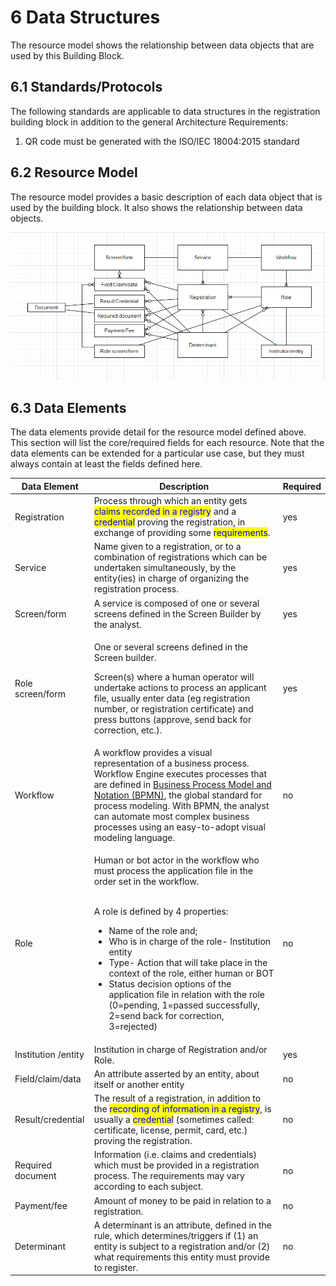 # 6 Data Structures

The resource model shows the relationship between data objects that are used by this Building Block.

## 6.1 Standards/Protocols

The following standards are applicable to data structures in the registration building block in addition to the general Architecture Requirements:

1. QR code must be generated with the ISO/IEC 18004:2015 standard

## 6.2 Resource Model

The resource model provides a basic description of each data object that is used by the building block. It also shows the relationship between data objects.

![Illustration 4 - Resource model. See editable diagram here](<.gitbook/assets/image16 (1).png>)

## 6.3 Data Elements <a href="#docs-internal-guid-719783cd-7fff-5c75-35f4-db5323cd903f" id="docs-internal-guid-719783cd-7fff-5c75-35f4-db5323cd903f"></a>

The data elements provide detail for the resource model defined above. This section will list the core/required fields for each resource. Note that the data elements can be extended for a particular use case, but they must always contain at least the fields defined here.

| Data Element        | Description                                                                                                                                                                                                                                                                                                                                                                                                                                                                                                           | Required |
| ------------------- | --------------------------------------------------------------------------------------------------------------------------------------------------------------------------------------------------------------------------------------------------------------------------------------------------------------------------------------------------------------------------------------------------------------------------------------------------------------------------------------------------------------------- | -------- |
| Registration        | Process through which an entity gets <mark style="color:blue;">claims recorded in a registry</mark> and a <mark style="color:blue;">credential</mark> proving the registration, in exchange of providing some <mark style="color:blue;">requirements</mark>.                                                                                                                                                                                                                                                          | yes      |
| Service             | Name given to a registration, or to a combination of registrations which can be undertaken simultaneously, by the entity(ies) in charge of organizing the registration process.                                                                                                                                                                                                                                                                                                                                       | yes      |
| Screen/form         | A service is composed of one or several screens defined in the Screen Builder by the analyst.                                                                                                                                                                                                                                                                                                                                                                                                                         | yes      |
| Role screen/form    | <p>One or several screens defined in the Screen builder.</p><p>Screen(s) where a human operator will undertake actions to process an applicant file, usually enter data (eg registration number, or registration certificate) and press buttons (approve, send back for correction, etc.).</p>                                                                                                                                                                                                                        | yes      |
| Workflow            | A workflow provides a visual representation of a business process. Workflow Engine executes processes that are defined in [Business Process Model and Notation (BPMN)](https://camunda.com/bpmn/), the global standard for process modeling. With BPMN, the analyst can automate most complex business processes using an easy-to-adopt visual modeling language.                                                                                                                                                     | no       |
| Role                | <p>Human or bot actor in the workflow who must process the application file in the order set in the workflow.</p><p><br>A role is defined by 4 properties:</p><ul><li>Name of the role and;</li><li>Who is in charge of the role- Institution entity</li><li>Type- Action that will take place in the context of the role, either human or BOT</li><li>Status decision options of the application file in relation with the role (0=pending, 1=passed successfully, 2=send back for correction, 3=rejected)</li></ul> | no       |
| Institution /entity | Institution in charge of Registration and/or Role.                                                                                                                                                                                                                                                                                                                                                                                                                                                                    | yes      |
| Field/claim/data    | An attribute asserted by an entity, about itself or another entity                                                                                                                                                                                                                                                                                                                                                                                                                                                    | no       |
| Result/credential   | The result of a registration, in addition to the <mark style="color:blue;">recording of information in a registry</mark>, is usually a <mark style="color:blue;">credential</mark> (sometimes called: certificate, license, permit, card, etc.) proving the registration.                                                                                                                                                                                                                                             | no       |
| Required document   | Information (i.e. claims and credentials) which must be provided in a registration process. The requirements may vary according to each subject.                                                                                                                                                                                                                                                                                                                                                                      | no       |
| Payment/fee         | Amount of money to be paid in relation to a registration.                                                                                                                                                                                                                                                                                                                                                                                                                                                             | no       |
| Determinant         | A determinant is an attribute, defined in the rule, which determines/triggers if (1) an entity is subject to a registration and/or (2) what requirements this entity must provide to register.                                                                                                                                                                                                                                                                                                                        | no       |
